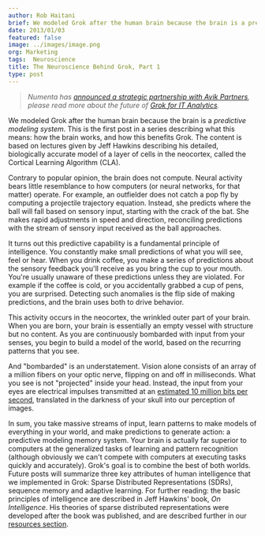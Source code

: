 ```yaml
---
author: Rob Haitani
brief: We modeled Grok after the human brain because the brain is a predictive modeling system.  This is the first post in a series describing what this
date: 2013/01/03
featured: false
image: ../images/image.png
org: Marketing
tags:  Neuroscience
title: The Neuroscience Behind Grok, Part 1
type: post
---
```


> *Numenta has [announced a strategic partnership with Avik
  Partners](/press/2015/08/19/numenta-announces-licensing-of-grok-for-it-to-avik-partners/),
  please read more about the future of
  [Grok for IT Analytics](http://grokstream.com).*

We modeled Grok after the human brain because the brain is a *predictive
modeling system*.  This is the first post in a series describing what this
means: how the brain works, and how this benefits Grok.  The content is based on
lectures given by Jeff Hawkins describing his detailed, biologically accurate
model of a layer of cells in the neocortex, called the Cortical Learning
Algorithm (CLA).

Contrary to popular opinion, the brain does not compute.  Neural activity bears
little resemblance to how computers (or neural networks, for that matter)
operate.  For example, an outfielder does not catch a pop fly by computing a
projectile trajectory equation. Instead, she predicts where the ball will fall
based on sensory input, starting with the crack of the bat. She makes rapid
adjustments in speed and direction, reconciling predictions with the stream of
sensory input received as the ball approaches.

It turns out this predictive capability is a fundamental principle of
intelligence.  You constantly make small predictions of what you will see, feel
or hear. When you drink coffee, you make a series of predictions about the
sensory feedback you'll receive as you bring the cup to your mouth.  You're
usually unaware of these predictions unless they are violated.  For example if
the coffee is cold, or you accidentally grabbed a cup of pens, you are
surprised.  Detecting such anomalies is the flip side of making predictions, and
the brain uses both to drive behavior.

This activity occurs in the neocortex, the wrinkled outer part of your brain.
When you are born, your brain is essentially an empty vessel with structure but
no content.  As you are continuously bombarded with input from your senses, you
begin to build a model of the world, based on the recurring patterns that you
see.

And "bombarded" is an understatement.  Vision alone consists of an array of a
million fibers on your optic nerve, flipping on and off in milliseconds. What
you see is not "projected" inside your head.  Instead, the input from your eyes
are electrical impulses transmitted at an
[estimated 10 million bits per second](http://www.uphs.upenn.edu/news/News_Releases/jul06/retinput.htm),
translated in the darkness of your skull into our perception of images.

In sum, you take massive streams of input, learn patterns to make models of
everything in your world, and make predictions to generate action: a predictive
modeling memory system. Your brain is actually far superior to computers at the
generalized tasks of learning and pattern recognition (although obviously we
can't compete with computers at executing tasks quickly and accurately).  Grok's
goal is to combine the best of both worlds.  Future posts will summarize three
key attributes of human intelligence that we implemented in Grok: Sparse
Distributed Representations (SDRs), sequence memory and adaptive learning. For
further reading: the basic principles of intelligence are described in Jeff
Hawkins' book, *On Intelligence*. His theories of sparse distributed
representations were developed after the book was published, and are described
further in our [resources section](/papers-videos-and-more/).
